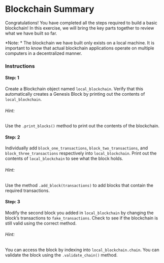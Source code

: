 # Blockchain Summary
Congratulations! You have completed all the steps required to build a basic blockchain! In this exercise, we will bring the key parts together to review what we have built so far.

*Note: * The blockchain we have built only exists on a local machine. It is important to know that actual blockchain applications operate on multiple computers in a decentralized manner.

### Instructions


#### Step: 1
Create a Blockchain object named `local_blockchain`. Verify that this automatically creates a Genesis Block by printing out the contents of `local_blockchain`.

###### Hint:
Use the `.print_blocks()` method to print out the contents of the blockchain.

#### Step: 2
Individually add `block_one_transactions`, `block_two_transactions`, and `block_three_transactions` respectively into `local_blockchain`. Print out the contents of `local_blockchain` to see what the block holds.

###### Hint:
Use the method `.add_block(transactions)` to add blocks that contain the required transactions.

#### Step: 3
Modify the second block you added in `local_blockchain` by changing the block’s transactions to `fake_transactions`. Check to see if the blockchain is still valid using the correct method.

###### Hint:
You can access the block by indexing into `local_blockchain.chain`. You can validate the block using the `.validate_chain()` method.